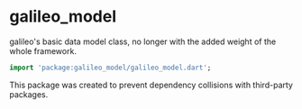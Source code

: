 # galileo_model
galileo's basic data model class, no longer with the added weight of the whole framework.

```dart
import 'package:galileo_model/galileo_model.dart';
```

This package was created to prevent dependency collisions with third-party packages.
